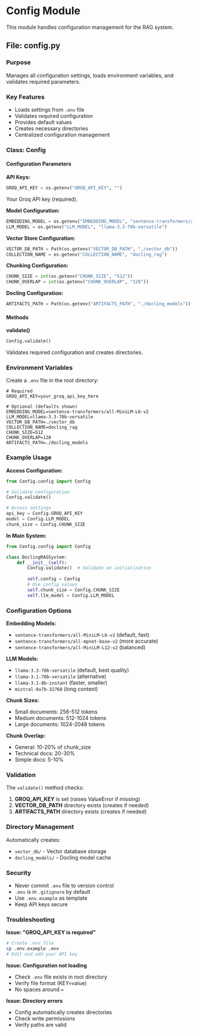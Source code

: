 # Config Module

This module handles configuration management for the RAG system.

## File: config.py

### Purpose
Manages all configuration settings, loads environment variables, and validates required parameters.

### Key Features
- Loads settings from `.env` file
- Validates required configuration
- Provides default values
- Creates necessary directories
- Centralized configuration management

### Class: Config

#### Configuration Parameters

**API Keys:**
```python
GROQ_API_KEY = os.getenv("GROQ_API_KEY", "")
```
Your Groq API key (required).

**Model Configuration:**
```python
EMBEDDING_MODEL = os.getenv("EMBEDDING_MODEL", "sentence-transformers/all-MiniLM-L6-v2")
LLM_MODEL = os.getenv("LLM_MODEL", "llama-3.3-70b-versatile")
```

**Vector Store Configuration:**
```python
VECTOR_DB_PATH = Path(os.getenv("VECTOR_DB_PATH", "./vector_db"))
COLLECTION_NAME = os.getenv("COLLECTION_NAME", "docling_rag")
```

**Chunking Configuration:**
```python
CHUNK_SIZE = int(os.getenv("CHUNK_SIZE", "512"))
CHUNK_OVERLAP = int(os.getenv("CHUNK_OVERLAP", "128"))
```

**Docling Configuration:**
```python
ARTIFACTS_PATH = Path(os.getenv("ARTIFACTS_PATH", "./docling_models"))
```

#### Methods

**validate()**
```python
Config.validate()
```
Validates required configuration and creates directories.

### Environment Variables

Create a `.env` file in the root directory:

```env
# Required
GROQ_API_KEY=your_groq_api_key_here

# Optional (defaults shown)
EMBEDDING_MODEL=sentence-transformers/all-MiniLM-L6-v2
LLM_MODEL=llama-3.3-70b-versatile
VECTOR_DB_PATH=./vector_db
COLLECTION_NAME=docling_rag
CHUNK_SIZE=512
CHUNK_OVERLAP=128
ARTIFACTS_PATH=./docling_models
```

### Example Usage

**Access Configuration:**
```python
from Config.config import Config

# Validate configuration
Config.validate()

# Access settings
api_key = Config.GROQ_API_KEY
model = Config.LLM_MODEL
chunk_size = Config.CHUNK_SIZE
```

**In Main System:**
```python
from Config.config import Config

class DoclingRAGSystem:
    def __init__(self):
        Config.validate()  # Validate on initialization
        
        self.config = Config
        # Use config values
        self.chunk_size = Config.CHUNK_SIZE
        self.llm_model = Config.LLM_MODEL
```

### Configuration Options

**Embedding Models:**
- `sentence-transformers/all-MiniLM-L6-v2` (default, fast)
- `sentence-transformers/all-mpnet-base-v2` (more accurate)
- `sentence-transformers/all-MiniLM-L12-v2` (balanced)

**LLM Models:**
- `llama-3.3-70b-versatile` (default, best quality)
- `llama-3.1-70b-versatile` (alternative)
- `llama-3.1-8b-instant` (faster, smaller)
- `mixtral-8x7b-32768` (long context)

**Chunk Sizes:**
- Small documents: 256-512 tokens
- Medium documents: 512-1024 tokens
- Large documents: 1024-2048 tokens

**Chunk Overlap:**
- General: 10-20% of chunk_size
- Technical docs: 20-30%
- Simple docs: 5-10%

### Validation

The `validate()` method checks:
1. **GROQ_API_KEY** is set (raises ValueError if missing)
2. **VECTOR_DB_PATH** directory exists (creates if needed)
3. **ARTIFACTS_PATH** directory exists (creates if needed)

### Directory Management

Automatically creates:
- `vector_db/` - Vector database storage
- `docling_models/` - Docling model cache

### Security

- Never commit `.env` file to version control
- `.env` is in `.gitignore` by default
- Use `.env.example` as template
- Keep API keys secure

### Troubleshooting

**Issue: "GROQ_API_KEY is required"**
```bash
# Create .env file
cp .env.example .env
# Edit and add your API key
```

**Issue: Configuration not loading**
- Check `.env` file exists in root directory
- Verify file format (KEY=value)
- No spaces around `=`

**Issue: Directory errors**
- Config automatically creates directories
- Check write permissions
- Verify paths are valid
